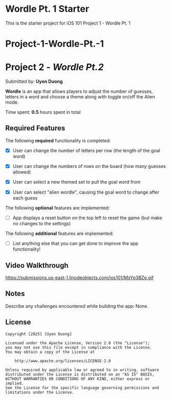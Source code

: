 # Wordle Pt. 1 Starter

This is the starter project for iOS 101 Project 1 - Wordle Pt. 1
# Project-1-Wordle-Pt.-1

# Project 2 - *Wordle Pt.2*

Submitted by: **Uyen Duong**

**Wordle** is an app that allows players to adjust the number of guesses, letters in a word and choose a theme along with toggle on/off the Alien mode.

Time spent: **0.5** hours spent in total

## Required Features

The following **required** functionality is completed:

- [x] User can change the number of letters per row (the length of the goal word)
- [x] User can change the numbers of rows on the board (how many guesses allowed)
- [x] User can select a new themed set to pull the goal word from
- [x] User can select "alien wordle", causing the goal word to change after each guess


The following **optional** features are implemented:

- [ ] App displays a reset button on the top left to reset the game (but make no changes to the settings)

The following **additional** features are implemented:

- [ ] List anything else that you can get done to improve the app functionality!

## Video Walkthrough

https://submissions.us-east-1.linodeobjects.com/ios101/MsYp3BZe.gif

## Notes

Describe any challenges encountered while building the app: None.

## License

    Copyright [2025] [Uyen Duong]

    Licensed under the Apache License, Version 2.0 (the "License");
    you may not use this file except in compliance with the License.
    You may obtain a copy of the License at

        http://www.apache.org/licenses/LICENSE-2.0

    Unless required by applicable law or agreed to in writing, software
    distributed under the License is distributed on an "AS IS" BASIS,
    WITHOUT WARRANTIES OR CONDITIONS OF ANY KIND, either express or implied.
    See the License for the specific language governing permissions and
    limitations under the License.
